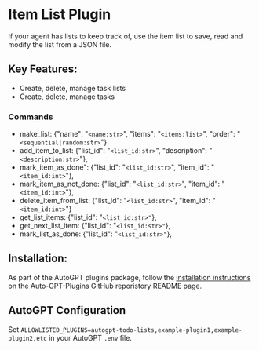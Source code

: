 # Item List Plugin

If your agent has lists to keep track of, use the item list to save, read and modify the list from a JSON file.

## Key Features:
- Create, delete, manage task lists
- Create, delete, manage tasks

### Commands
- make_list: {"name": "`<name:str>`", "items": "`<items:list>`", "order": "`<sequential|random:str>`"}
- add_item_to_list: {"list_id": "`<list_id:str>`", "description": "`<description:str>`"},
- mark_item_as_done": {"list_id": "`<list_id:str>`", "item_id": "`<item_id:int>`"},
- mark_item_as_not_done: {"list_id": "`<list_id:str>`", "item_id": "`<item_id:int>`"},
- delete_item_from_list: {"list_id": "`<list_id:str>`", "item_id": "`<item_id:int>`"}
- get_list_items: {"list_id": "`<list_id:str>"`},
- get_next_list_item: {"list_id": "`<list_id:str>"`},
- mark_list_as_done: {"list_id": "`<list_id:str>"`},

## Installation:
As part of the AutoGPT plugins package, follow the [installation instructions](https://github.com/Significant-Gravitas/Auto-GPT-Plugins) on the Auto-GPT-Plugins GitHub reporistory README page.

## AutoGPT Configuration
Set `ALLOWLISTED_PLUGINS=autogpt-todo-lists,example-plugin1,example-plugin2,etc` in your AutoGPT `.env` file.

